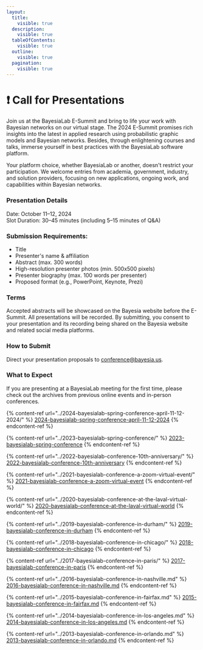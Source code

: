 ```yaml
---
layout:
  title:
    visible: true
  description:
    visible: true
  tableOfContents:
    visible: true
  outline:
    visible: true
  pagination:
    visible: true
---
```


# ❗ Call for Presentations

Join us at the BayesiaLab E-Summit and bring to life your work with Bayesian networks on our virtual stage. The 2024 E-Summit promises rich insights into the latest in applied research using probabilistic graphic models and Bayesian networks. Besides, through enlightening courses and talks, immerse yourself in best practices with the BayesiaLab software platform.

Your platform choice, whether BayesiaLab or another, doesn't restrict your participation. We welcome entries from academia, government, industry, and solution providers, focusing on new applications, ongoing work, and capabilities within Bayesian networks.

### **Presentation Details**

Date: October 11–12, 2024\
Slot Duration: 30–45 minutes (including 5–15 minutes of Q\&A)

### **Submission Requirements**:

* Title
* Presenter's name & affiliation
* Abstract (max. 300 words)
* High-resolution presenter photos (min. 500x500 pixels)
* Presenter biography (max. 100 words per presenter)
* Proposed format (e.g., PowerPoint, Keynote, Prezi)

### **Terms**

Accepted abstracts will be showcased on the Bayesia website before the E-Summit. All presentations will be recorded. By submitting, you consent to your presentation and its recording being shared on the Bayesia website and related social media platforms.

### **How to Submit**

Direct your presentation proposals to [conference@bayesia.us](mailto:conference@bayesia.us).

### What to Expect

If you are presenting at a BayesiaLab meeting for the first time, please check out the archives from previous online events and in-person conferences.

{% content-ref url="../2024-bayesialab-spring-conference-april-11-12-2024/" %}
[2024-bayesialab-spring-conference-april-11-12-2024](../2024-bayesialab-spring-conference-april-11-12-2024/)
{% endcontent-ref %}

{% content-ref url="../2023-bayesialab-spring-conference/" %}
[2023-bayesialab-spring-conference](../2023-bayesialab-spring-conference/)
{% endcontent-ref %}

{% content-ref url="../2022-bayesialab-conference-10th-anniversary/" %}
[2022-bayesialab-conference-10th-anniversary](../2022-bayesialab-conference-10th-anniversary/)
{% endcontent-ref %}

{% content-ref url="../2021-bayesialab-conference-a-zoom-virtual-event/" %}
[2021-bayesialab-conference-a-zoom-virtual-event](../2021-bayesialab-conference-a-zoom-virtual-event/)
{% endcontent-ref %}

{% content-ref url="../2020-bayesialab-conference-at-the-laval-virtual-world/" %}
[2020-bayesialab-conference-at-the-laval-virtual-world](../2020-bayesialab-conference-at-the-laval-virtual-world/)
{% endcontent-ref %}

{% content-ref url="../2019-bayesialab-conference-in-durham/" %}
[2019-bayesialab-conference-in-durham](../2019-bayesialab-conference-in-durham/)
{% endcontent-ref %}

{% content-ref url="../2018-bayesialab-conference-in-chicago/" %}
[2018-bayesialab-conference-in-chicago](../2018-bayesialab-conference-in-chicago/)
{% endcontent-ref %}

{% content-ref url="../2017-bayesialab-conference-in-paris/" %}
[2017-bayesialab-conference-in-paris](../2017-bayesialab-conference-in-paris/)
{% endcontent-ref %}

{% content-ref url="../2016-bayesialab-conference-in-nashville.md" %}
[2016-bayesialab-conference-in-nashville.md](../2016-bayesialab-conference-in-nashville.md)
{% endcontent-ref %}

{% content-ref url="../2015-bayesialab-conference-in-fairfax.md" %}
[2015-bayesialab-conference-in-fairfax.md](../2015-bayesialab-conference-in-fairfax.md)
{% endcontent-ref %}

{% content-ref url="../2014-bayesialab-conference-in-los-angeles.md" %}
[2014-bayesialab-conference-in-los-angeles.md](../2014-bayesialab-conference-in-los-angeles.md)
{% endcontent-ref %}

{% content-ref url="../2013-bayesialab-conference-in-orlando.md" %}
[2013-bayesialab-conference-in-orlando.md](../2013-bayesialab-conference-in-orlando.md)
{% endcontent-ref %}

